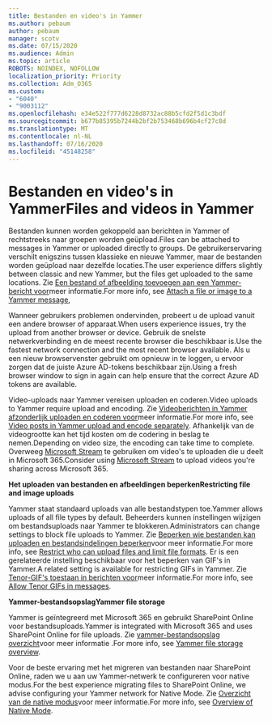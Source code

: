 ```yaml
---
title: Bestanden en video's in Yammer
ms.author: pebaum
author: pebaum
manager: scotv
ms.date: 07/15/2020
ms.audience: Admin
ms.topic: article
ROBOTS: NOINDEX, NOFOLLOW
localization_priority: Priority
ms.collection: Adm_O365
ms.custom:
- "6040"
- "9003112"
ms.openlocfilehash: e34e522f777d6228d8732ac88b5cfd2f5d1c3bdf
ms.sourcegitcommit: b677b85395b7244b2bf2b753468b696b4cf27c8d
ms.translationtype: MT
ms.contentlocale: nl-NL
ms.lasthandoff: 07/16/2020
ms.locfileid: "45148258"
---
```

# <a name="files-and-videos-in-yammer"></a><span data-ttu-id="05023-102">Bestanden en video's in Yammer</span><span class="sxs-lookup"><span data-stu-id="05023-102">Files and videos in Yammer</span></span>

<span data-ttu-id="05023-103">Bestanden kunnen worden gekoppeld aan berichten in Yammer of rechtstreeks naar groepen worden geüpload.</span><span class="sxs-lookup"><span data-stu-id="05023-103">Files can be attached to messages in Yammer or uploaded directly to groups.</span></span> <span data-ttu-id="05023-104">De gebruikerservaring verschilt enigszins tussen klassieke en nieuwe Yammer, maar de bestanden worden geüpload naar dezelfde locaties.</span><span class="sxs-lookup"><span data-stu-id="05023-104">The user experience differs slightly between classic and new Yammer, but the files get uploaded to the same locations.</span></span> <span data-ttu-id="05023-105">Zie [Een bestand of afbeelding toevoegen aan een Yammer-bericht voor](https://support.microsoft.com/office/attach-a-file-or-image-to-a-yammer-message-f576d4d1-ad66-4ce4-9c43-46cf75978dbf)meer informatie.</span><span class="sxs-lookup"><span data-stu-id="05023-105">For more info, see [Attach a file or image to a Yammer message](https://support.microsoft.com/office/attach-a-file-or-image-to-a-yammer-message-f576d4d1-ad66-4ce4-9c43-46cf75978dbf),</span></span>  

<span data-ttu-id="05023-106">Wanneer gebruikers problemen ondervinden, probeert u de upload vanuit een andere browser of apparaat.</span><span class="sxs-lookup"><span data-stu-id="05023-106">When users experience issues, try the upload from another browser or device.</span></span> <span data-ttu-id="05023-107">Gebruik de snelste netwerkverbinding en de meest recente browser die beschikbaar is.</span><span class="sxs-lookup"><span data-stu-id="05023-107">Use the fastest network connection and the most recent browser available.</span></span> <span data-ttu-id="05023-108">Als u een nieuw browservenster gebruikt om opnieuw in te loggen, u ervoor zorgen dat de juiste Azure AD-tokens beschikbaar zijn.</span><span class="sxs-lookup"><span data-stu-id="05023-108">Using a fresh browser window to sign in again can help ensure that the correct Azure AD tokens are available.</span></span>

<span data-ttu-id="05023-109">Video-uploads naar Yammer vereisen uploaden en coderen.</span><span class="sxs-lookup"><span data-stu-id="05023-109">Video uploads to Yammer require upload and encoding.</span></span> <span data-ttu-id="05023-110">Zie [Videoberichten in Yammer afzonderlijk uploaden en coderen voor](https://support.microsoft.com/office/video-posts-in-yammer-upload-and-encode-separately-5b3a348e-3a0a-4c4b-95b1-eabdf245ba25)meer informatie.</span><span class="sxs-lookup"><span data-stu-id="05023-110">For more info, see [Video posts in Yammer upload and encode separately](https://support.microsoft.com/office/video-posts-in-yammer-upload-and-encode-separately-5b3a348e-3a0a-4c4b-95b1-eabdf245ba25).</span></span> <span data-ttu-id="05023-111">Afhankelijk van de videogrootte kan het tijd kosten om de codering in beslag te nemen.</span><span class="sxs-lookup"><span data-stu-id="05023-111">Depending on video size, the encoding can take time to complete.</span></span> <span data-ttu-id="05023-112">Overweeg [Microsoft Stream](https://docs.microsoft.com/stream/overview) te gebruiken om video's te uploaden die u deelt in Microsoft 365.</span><span class="sxs-lookup"><span data-stu-id="05023-112">Consider using [Microsoft Stream](https://docs.microsoft.com/stream/overview) to upload videos you're sharing across Microsoft 365.</span></span>

<span data-ttu-id="05023-113">**Het uploaden van bestanden en afbeeldingen beperken**</span><span class="sxs-lookup"><span data-stu-id="05023-113">**Restricting file and image uploads**</span></span>

<span data-ttu-id="05023-114">Yammer staat standaard uploads van alle bestandstypen toe.</span><span class="sxs-lookup"><span data-stu-id="05023-114">Yammer allows uploads of all file types by default.</span></span> <span data-ttu-id="05023-115">Beheerders kunnen instellingen wijzigen om bestandsuploads naar Yammer te blokkeren.</span><span class="sxs-lookup"><span data-stu-id="05023-115">Administrators can change settings to block file uploads to Yammer.</span></span> <span data-ttu-id="05023-116">Zie [Beperken wie bestanden kan uploaden en bestandsindelingen beperken](https://docs.microsoft.com/yammer/configure-your-yammer-network/configure-yammer#restrict-who-can-upload-files-and-limit-file-formats)voor meer informatie.</span><span class="sxs-lookup"><span data-stu-id="05023-116">For more info, see [Restrict who can upload files and limit file formats](https://docs.microsoft.com/yammer/configure-your-yammer-network/configure-yammer#restrict-who-can-upload-files-and-limit-file-formats).</span></span> <span data-ttu-id="05023-117">Er is een gerelateerde instelling beschikbaar voor het beperken van GIF's in Yammer.</span><span class="sxs-lookup"><span data-stu-id="05023-117">A related setting is available for restricting GIFs in Yammer.</span></span> <span data-ttu-id="05023-118">Zie [Tenor-GIF's toestaan in berichten voor](https://docs.microsoft.com/yammer/configure-your-yammer-network/configure-yammer#allow-tenor-gifs-in-messages)meer informatie.</span><span class="sxs-lookup"><span data-stu-id="05023-118">For more info, see [Allow Tenor GIFs in messages](https://docs.microsoft.com/yammer/configure-your-yammer-network/configure-yammer#allow-tenor-gifs-in-messages).</span></span>

<span data-ttu-id="05023-119">**Yammer-bestandsopslag**</span><span class="sxs-lookup"><span data-stu-id="05023-119">**Yammer file storage**</span></span>

<span data-ttu-id="05023-120">Yammer is geïntegreerd met Microsoft 365 en gebruikt SharePoint Online voor bestandsuploads.</span><span class="sxs-lookup"><span data-stu-id="05023-120">Yammer is integrated with Microsoft 365 and uses SharePoint Online for file uploads.</span></span> <span data-ttu-id="05023-121">Zie [yammer-bestandsopslag overzicht](https://docs.microsoft.com/yammer/get-started-with-yammer/file-storage)voor meer informatie .</span><span class="sxs-lookup"><span data-stu-id="05023-121">For more info, see [Yammer file storage overview](https://docs.microsoft.com/yammer/get-started-with-yammer/file-storage).</span></span> 

<span data-ttu-id="05023-122">Voor de beste ervaring met het migreren van bestanden naar SharePoint Online, raden we u aan uw Yammer-netwerk te configureren voor native modus.</span><span class="sxs-lookup"><span data-stu-id="05023-122">For the best experience migrating files to SharePoint Online, we advise configuring your Yammer network for Native Mode.</span></span> <span data-ttu-id="05023-123">Zie [Overzicht van de native modus](https://docs.microsoft.com/yammer/configure-your-yammer-network/overview-native-mode)voor meer informatie.</span><span class="sxs-lookup"><span data-stu-id="05023-123">For more info, see [Overview of Native Mode](https://docs.microsoft.com/yammer/configure-your-yammer-network/overview-native-mode).</span></span> 